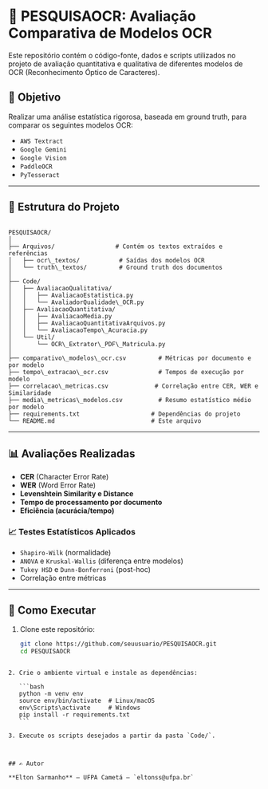 
# 📄 PESQUISAOCR: Avaliação Comparativa de Modelos OCR

Este repositório contém o código-fonte, dados e scripts utilizados no projeto de avaliação quantitativa e qualitativa de diferentes modelos de OCR (Reconhecimento Óptico de Caracteres).

## 🎯 Objetivo

Realizar uma análise estatística rigorosa, baseada em ground truth, para comparar os seguintes modelos OCR:

- `AWS Textract`
- `Google Gemini`
- `Google Vision`
- `PaddleOCR`
- `PyTesseract`

---

## 📁 Estrutura do Projeto

```

PESQUISAOCR/
│
├── Arquivos/                 # Contém os textos extraídos e referências
│   ├── ocr\_textos/           # Saídas dos modelos OCR
│   └── truth\_textos/         # Ground truth dos documentos
│
├── Code/
│   ├── AvaliacaoQualitativa/
│   │   ├── AvaliacaoEstatistica.py
│   │   └── AvaliadorQualidade\_OCR.py
│   ├── AvaliacaoQuantitativa/
│   │   ├── AvaliacaoMedia.py
│   │   ├── AvaliacaoQuantitativaArquivos.py
│   │   └── AvaliacaoTempo\_Acuracia.py
│   └── Util/
│       └── OCR\_Extrator\_PDF\_Matricula.py
│
├── comparativo\_modelos\_ocr.csv         # Métricas por documento e por modelo
├── tempo\_extracao\_ocr.csv              # Tempos de execução por modelo
├── correlacao\_metricas.csv             # Correlação entre CER, WER e Similaridade
├── media\_metricas\_modelos.csv          # Resumo estatístico médio por modelo
├── requirements.txt                    # Dependências do projeto
└── README.md                           # Este arquivo

````

---

## 📊 Avaliações Realizadas

- **CER** (Character Error Rate)
- **WER** (Word Error Rate)
- **Levenshtein Similarity e Distance**
- **Tempo de processamento por documento**
- **Eficiência (acurácia/tempo)**

### 📈 Testes Estatísticos Aplicados

- `Shapiro-Wilk` (normalidade)
- `ANOVA` e `Kruskal-Wallis` (diferença entre modelos)
- `Tukey HSD` e `Dunn-Bonferroni` (post-hoc)
- Correlação entre métricas

---

## 🔧 Como Executar

1. Clone este repositório:
   ```bash
   git clone https://github.com/seuusuario/PESQUISAOCR.git
   cd PESQUISAOCR
````

2. Crie o ambiente virtual e instale as dependências:

   ```bash
   python -m venv env
   source env/bin/activate  # Linux/macOS
   env\Scripts\activate     # Windows
   pip install -r requirements.txt
   ```

3. Execute os scripts desejados a partir da pasta `Code/`.



## ✍️ Autor

**Elton Sarmanho** – UFPA Cametá – `eltonss@ufpa.br`




